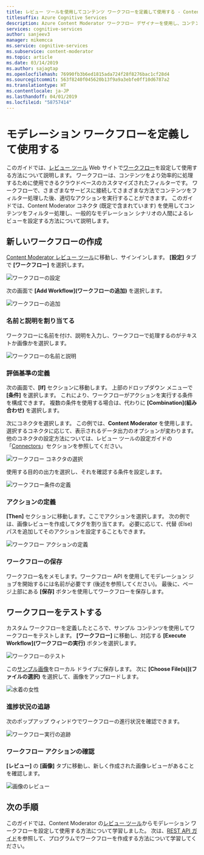 ```yaml
---
title: レビュー ツールを使用してコンテンツ ワークフローを定義して使用する - Content Moderator
titlesuffix: Azure Cognitive Services
description: Azure Content Moderator ワークフロー デザイナーを使用し、コンテンツ ポリシーに基づいてカスタム ワークフローとしきい値を定義できます。
services: cognitive-services
author: sanjeev3
manager: mikemcca
ms.service: cognitive-services
ms.subservice: content-moderator
ms.topic: article
ms.date: 03/14/2019
ms.author: sajagtap
ms.openlocfilehash: 76990fb3b6ed1815ada724f28f8276bac1cf28d4
ms.sourcegitcommit: 563f8240f045620b13f9a9a3ebfe0ff10d6787a2
ms.translationtype: HT
ms.contentlocale: ja-JP
ms.lasthandoff: 04/01/2019
ms.locfileid: "58757414"
---
```

# <a name="define-and-use-moderation-workflows"></a>モデレーション ワークフローを定義して使用する

このガイドでは、[レビュー ツール](https://contentmoderator.cognitive.microsoft.com) Web サイトで[ワークフロー](../review-api.md#workflows)を設定して使用する方法について説明します。 ワークフローは、コンテンツをより効率的に処理するために使用できるクラウドベースのカスタマイズされたフィルターです。 ワークフローで、さまざまなサービスに接続してさまざまな方法でコンテンツをフィルター処理した後、適切なアクションを実行することができます。 このガイドでは、Content Moderator コネクタ (既定で含まれています) を使用してコンテンツをフィルター処理し、一般的なモデレーション シナリオの人間によるレビューを設定する方法について説明します。

## <a name="create-a-new-workflow"></a>新しいワークフローの作成

[Content Moderator レビュー ツール](https://contentmoderator.cognitive.microsoft.com/)に移動し、サインインします。 **[設定]** タブで **[ワークフロー]** を選択します。

![ワークフローの設定](images/2-workflows-0.png)

次の画面で **[Add Workflow]\(ワークフローの追加\)** を選択します。

![ワークフローの追加](images/2-workflows-1.png)

### <a name="assign-a-name-and-description"></a>名前と説明を割り当てる

ワークフローに名前を付け、説明を入力し、ワークフローで処理するのがテキストか画像かを選択します。

![ワークフローの名前と説明](images/image-workflow-create.PNG)

### <a name="define-evaluation-criteria"></a>評価基準の定義

次の画面で、**[If]** セクションに移動します。 上部のドロップダウン メニューで **[条件]** を選択します。 これにより、ワークフローがアクションを実行する条件を構成できます。 複数の条件を使用する場合は、代わりに **[Combination]\(組み合わせ\)** を選択します。 

次にコネクタを選択します。 この例では、**Content Moderator** を使用します。 選択するコネクタに応じて、表示されるデータ出力のオプションが変わります。 他のコネクタの設定方法については、レビュー ツールの設定ガイドの「[Connectors](./configure.md#connectors)」セクションを参照してください。

![ワークフロー コネクタの選択](images/image-workflow-connect-to.PNG)

使用する目的の出力を選択し、それを確認する条件を設定します。

![ワークフロー条件の定義](images/image-workflow-condition.PNG)

### <a name="define-the-action"></a>アクションの定義

**[Then]** セクションに移動します。ここでアクションを選択します。 次の例では、画像レビューを作成してタグを割り当てます。 必要に応じて、代替 (Else) パスを追加してそのアクションを設定することもできます。

![ワークフロー アクションの定義](images/image-workflow-action.PNG)

### <a name="save-the-workflow"></a>ワークフローの保存

ワークフロー名をメモします。ワークフロー API を使用してモデレーション ジョブを開始するには名前が必要です (後述を参照してください)。 最後に、ページ上部にある **[保存]** ボタンを使用してワークフローを保存します。

## <a name="test-the-workflow"></a>ワークフローをテストする

カスタム ワークフローを定義したところで、サンプル コンテンツを使用してワークフローをテストします。 **[ワークフロー]** に移動し、対応する **[Execute Workflow]\(ワークフローの実行\)** ボタンを選択します。

![ワークフローのテスト](images/image-workflow-execute.PNG)

この[サンプル画像](https://moderatorsampleimages.blob.core.windows.net/samples/sample3.png)をローカル ドライブに保存します。 次に **[Choose File(s)]\(ファイルの選択\)** を選択して、画像をアップロードします。

![水着の女性](images/sample-racy.PNG)

### <a name="track-progress"></a>進捗状況の追跡

次のポップアップ ウィンドウでワークフローの進行状況を確認できます。

![ワークフロー実行の追跡](images/image-workflow-job.PNG)

### <a name="verify-workflow-action"></a>ワークフロー アクションの確認

**[レビュー]** の **[画像]** タブに移動し、新しく作成された画像レビューがあることを確認します。

![画像のレビュー](images/image-workflow-review.PNG)

## <a name="next-steps"></a>次の手順

このガイドでは、Content Moderator の[レビュー ツール](https://contentmoderator.cognitive.microsoft.com)からモデレーション ワークフローを設定して使用する方法について学習しました。 次は、[REST API ガイド](../try-review-api-workflow.md)を参照して、プログラムでワークフローを作成する方法について学習してください。
